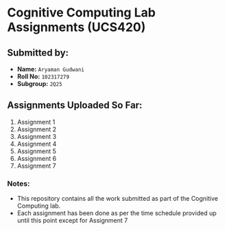 # Cognitive Computing Lab Assignments (UCS420)

## Submitted by:
- **Name:** `Aryaman Gudwani`  
- **Roll No:** `102317279`  
- **Subgroup:** `2Q25`  

## Assignments Uploaded So Far:
1. Assignment 1  
2. Assignment 2 
3. Assignment 3 
4. Assignment 4
5. Assignment 5
6. Assignment 6
7. Assignment 7


### Notes:
- This repository contains all the work submitted as part of the Cognitive Computing lab.
- Each assignment has been done as per the time schedule provided up until this point except for Assignment 7